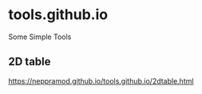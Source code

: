# tools.github.io
Some Simple Tools

## 2D table
https://neppramod.github.io/tools.github.io/2dtable.html
